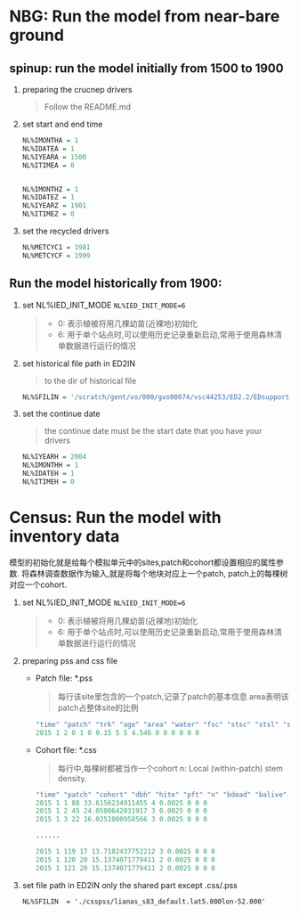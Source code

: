 # NBG: Run the model from near-bare ground
## spinup: run the model initially from 1500 to 1900
1. preparing the crucnep drivers 
    > Follow the README.md

2. set start and end time
    ```R
    NL%IMONTHA = 1
    NL%IDATEA = 1
    NL%IYEARA = 1500
    NL%ITIMEA = 0


    NL%IMONTHZ = 1
    NL%IDATEZ = 1
    NL%IYEARZ = 1901
    NL%ITIMEZ = 0
    ```
3. set the recycled drivers
    ```R
    NL%METCYC1 = 1981
    NL%METCYCF = 1999
    ```

## Run the model historically from 1900:
1. set NL%IED_INIT_MODE
    `NL%IED_INIT_MODE=6`
    >- 0: 表示植被将用几棵幼苗(近裸地)初始化
    >- 6: 用于单个站点时,可以使用历史记录重新启动,常用于使用森林清单数据进行运行的情况

2. set historical file path in ED2IN
    > to the dir of historical file
    ```R
    NL%SFILIN = '/scratch/gent/vo/000/gvo00074/vsc44253/ED2.2/EDsupport/run/GF_Guy/outputs/histo/history'
    ```
3. set the continue date
    >  the continue date must be the start date that you have your drivers
    ```R
    NL%IYEARH = 2004
    NL%IMONTHH = 1
    NL%IDATEH = 1
    NL%ITIMEH = 0
    ```


# Census: Run the model with inventory data
模型的初始化就是给每个模拟单元中的sites,patch和cohort都设置相应的属性参数.
将森林调查数据作为输入,就是将每个地块对应上一个patch, patch上的每棵树对应一个cohort.

1. set NL%IED_INIT_MODE
    `NL%IED_INIT_MODE=6`
    >- 0: 表示植被将用几棵幼苗(近裸地)初始化
    >- 6: 用于单个站点时,可以使用历史记录重新启动,常用于使用森林清单数据进行运行的情况

2. preparing pss and css file
    - Patch file: *.pss
        > 每行该site里包含的一个patch,记录了patch的基本信息
        > area表明该patch占整体site的比例

        ```R
        "time" "patch" "trk" "age" "area" "water" "fsc" "stsc" "stsl" "ssc" "lai" "msn" "fsn" "nep" "gpp" "rh"
        2015 1 2 0 1 0 0.15 5 5 4.546 0 0 0 0 0 0
        ```
    - Cohort file: *.css
        > 每行中,每棵树都被当作一个cohort
        > n: Local (within-patch) stem density.

        ```R
        "time" "patch" "cohort" "dbh" "hite" "pft" "n" "bdead" "balive" "lai"
        2015 1 1 88 33.6156234911455 4 0.0025 0 0 0
        2015 1 2 45 24.0580642031917 3 0.0025 0 0 0
        2015 1 3 22 16.0251000958566 3 0.0025 0 0 0

        ......

        2015 1 119 17 13.7182437752212 3 0.0025 0 0 0
        2015 1 120 20 15.1374071779411 2 0.0025 0 0 0
        2015 1 121 20 15.1374071779411 2 0.0025 0 0 0
        ```
3. set file path in ED2IN
    only the shared part except .css/.pss
    ```
    NL%SFILIN  = './csspss/lianas_s83_default.lat5.000lon-52.000'
    ```


